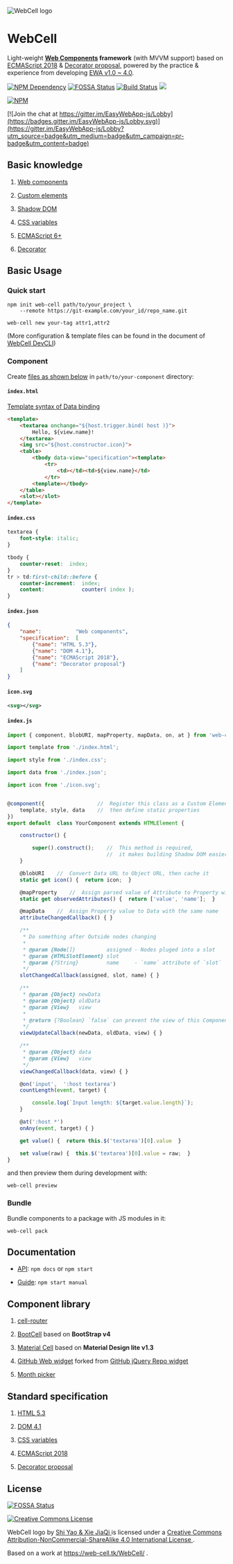 ![WebCell logo](https://web-cell.tk/image/WebCell-0.png)

# WebCell

Light-weight **[Web Components](https://www.webcomponents.org/) framework** (with MVVM support) based on [ECMAScript 2018][1] & [Decorator proposal][2], powered by the practice & experience from developing [EWA v1.0 ~ 4.0](https://gitee.com/Tech_Query/EasyWebApp/).

[![NPM Dependency](https://david-dm.org/EasyWebApp/WebCell.svg)](https://david-dm.org/EasyWebApp/WebCell)
[![FOSSA Status](https://app.fossa.io/api/projects/git%2Bgithub.com%2FEasyWebApp%2FWebCell.svg?type=shield)](https://app.fossa.io/projects/git%2Bgithub.com%2FEasyWebApp%2FWebCell?ref=badge_shield)
[![Build Status](https://travis-ci.com/EasyWebApp/WebCell.svg?branch=master)](https://travis-ci.com/EasyWebApp/WebCell)
[![](https://data.jsdelivr.com/v1/package/npm/web-cell/badge?style=rounded)](https://www.jsdelivr.com/package/npm/web-cell)

[![NPM](https://nodei.co/npm/web-cell.png?downloads=true&downloadRank=true&stars=true)](https://nodei.co/npm/web-cell/)

[![Join the chat at https://gitter.im/EasyWebApp-js/Lobby](https://badges.gitter.im/EasyWebApp-js/Lobby.svg)](https://gitter.im/EasyWebApp-js/Lobby?utm_source=badge&utm_medium=badge&utm_campaign=pr-badge&utm_content=badge)


## Basic knowledge

 1. [Web components](https://developer.mozilla.org/en-US/docs/Web/Web_Components)

 2. [Custom elements](https://developers.google.com/web/fundamentals/web-components/customelements)

 3. [Shadow DOM](https://developers.google.com/web/fundamentals/web-components/shadowdom)

 4. [CSS variables](https://developer.mozilla.org/en-US/docs/Web/CSS/Using_CSS_variables)

 5. [ECMAScript 6+](http://es6-features.org/)

 6. [Decorator](https://github.com/tc39/proposal-decorators#decorators)



## Basic Usage


### Quick start

```Shell
npm init web-cell path/to/your_project \
    --remote https://git-example.com/your_id/repo_name.git

web-cell new your-tag attr1,attr2
```
(More configuration & template files can be found in the document of [WebCell DevCLI](https://web-cell.tk/DevCLI/))


### Component

Create [files as shown below](https://github.com/EasyWebApp/DevCLI/tree/master/test/example-js) in `path/to/your-component` directory:

#### `index.html`

[Template syntax of Data binding](https://web-cell.tk/DOM-Renderer/manual/Template.html)

```HTML
<template>
    <textarea onchange="${host.trigger.bind( host )}">
        Hello, ${view.name}!
    </textarea>
    <img src="${host.constructor.icon}">
    <table>
        <tbody data-view="specification"><template>
            <tr>
                <td></td><td>${view.name}</td>
            </tr>
        <template></tbody>
    </table>
    <slot></slot>
</template>
```

#### `index.css`

```CSS
textarea {
    font-style: italic;
}

tbody {
    counter-reset:  index;
}
tr > td:first-child::before {
    counter-increment:  index;
    content:            counter( index );
}
```

#### `index.json`

```JSON
{
    "name":           "Web components",
    "specification":  [
        {"name": "HTML 5.3"},
        {"name": "DOM 4.1"},
        {"name": "ECMAScript 2018"},
        {"name": "Decorator proposal"}
    ]
}
```

#### `icon.svg`

```XML
<svg></svg>
```

#### `index.js`

```JavaScript
import { component, blobURI, mapProperty, mapData, on, at } from 'web-cell';

import template from './index.html';

import style from './index.css';

import data from './index.json';

import icon from './icon.svg';


@component({                 //  Register this class as a Custom Element,
    template, style, data    //  then define static properties
})
export default  class YourComponent extends HTMLElement {

    constructor() {

        super().construct();    //  This method is required,
                                //  it makes building Shadow DOM easier.
    }

    @blobURI    //  Convert Data URL to Object URL, then cache it
    static get icon() {  return icon;  }

    @mapProperty    //  Assign parsed value of Attribute to Property with the same name
    static get observedAttributes() {  return ['value', 'name'];  }

    @mapData    //  Assign Property value to Data with the same name
    attributeChangedCallback() { }

    /**
     * Do something after Outside nodes changing
     *
     * @param {Node[]}          assigned - Nodes pluged into a slot
     * @param {HTMLSlotElement} slot
     * @param {?String}         name     - `name` attribute of `slot`
     */
    slotChangedCallback(assigned, slot, name) { }

    /**
     * @param {Object} newData
     * @param {Object} oldData
     * @param {View}   view
     *
     * @return {?Boolean} `false` can prevent the view of this Component to rerender
     */
    viewUpdateCallback(newData, oldData, view) { }

    /**
     * @param {Object} data
     * @param {View}   view
     */
    viewChangedCallback(data, view) { }

    @on('input',  ':host textarea')
    countLength(event, target) {

        console.log(`Input length: ${target.value.length}`);
    }

    @at(':host *')
    onAny(event, target) { }

    get value() {  return this.$('textarea')[0].value  }

    set value(raw) {  this.$('textarea')[0].value = raw;  }
}
```

and then preview them during development with:
```Shell
web-cell preview
```

### Bundle

Bundle components to a package with JS modules in it:
```Shell
web-cell pack
```


## Documentation

 - [API](https://web-cell.tk/WebCell/): `npm docs` or `npm start`

 - [Guide](https://web-cell.tk/WebCell/manual/): `npm start manual`



## Component library

 1. [cell-router](https://web-cell.tk/cell-router/)

 2. [BootCell](https://github.com/EasyWebApp/BootCell) based on **BootStrap v4**

 3. [Material Cell](https://web-cell-ht.ml/) based on **Material Design lite v1.3**

 4. [GitHub Web widget](https://tech-query.me/GitHub-Web-Widget/) forked from [GitHub jQuery Repo widget](https://github.com/JoelSutherland/GitHub-jQuery-Repo-Widget)

 5. [Month picker](https://tech-query.me/month-picker/)



## Standard specification

 1. [HTML 5.3](https://www.w3.org/TR/html53/)

 2. [DOM 4.1](https://www.w3.org/TR/dom41/)

 3. [CSS variables](https://www.w3.org/TR/css-variables-1/)

 4. [ECMAScript 2018][1]

 5. [Decorator proposal][2]



[1]: https://www.ecma-international.org/publications/standards/Ecma-262.htm

[2]: https://tc39.github.io/proposal-decorators/



## License

[![FOSSA Status](https://app.fossa.io/api/projects/git%2Bgithub.com%2FEasyWebApp%2FWebCell.svg?type=large)](https://app.fossa.io/projects/git%2Bgithub.com%2FEasyWebApp%2FWebCell?ref=badge_large)


<a rel="license" href="http://creativecommons.org/licenses/by-nc-sa/4.0/">
    <img alt="Creative Commons License" style="border-width:0"
         src="https://i.creativecommons.org/l/by-nc-sa/4.0/88x31.png" />
</a>

<span xmlns:dct="http://purl.org/dc/terms/" property="dct:title" rel="dct:type"
      href="http://purl.org/dc/dcmitype/StillImage">
    WebCell logo
</span>
by
<a xmlns:cc="http://creativecommons.org/ns#"
   property="cc:attributionName" rel="cc:attributionURL"
   href="https://web-cell.tk/">
   Shi Yao  &  Xie JiaQi
</a>
is licensed under a
<a rel="license" href="http://creativecommons.org/licenses/by-nc-sa/4.0/">
   Creative Commons Attribution-NonCommercial-ShareAlike 4.0 International License
</a>.

Based on a work at
<a xmlns:dct="http://purl.org/dc/terms/" rel="dct:source"
   href="https://web-cell.tk/WebCell/">
    https://web-cell.tk/WebCell/
</a>.
